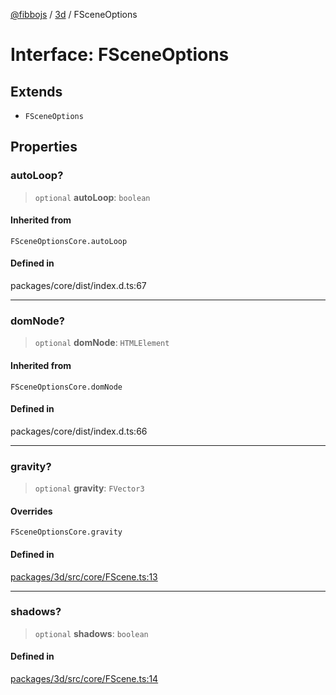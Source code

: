[@fibbojs](/api/index) / [3d](/api/3d) / FSceneOptions

# Interface: FSceneOptions

## Extends

- `FSceneOptions`

## Properties

### autoLoop?

> `optional` **autoLoop**: `boolean`

#### Inherited from

`FSceneOptionsCore.autoLoop`

#### Defined in

packages/core/dist/index.d.ts:67

***

### domNode?

> `optional` **domNode**: `HTMLElement`

#### Inherited from

`FSceneOptionsCore.domNode`

#### Defined in

packages/core/dist/index.d.ts:66

***

### gravity?

> `optional` **gravity**: `FVector3`

#### Overrides

`FSceneOptionsCore.gravity`

#### Defined in

[packages/3d/src/core/FScene.ts:13](https://github.com/fibbojs/fibbo/blob/ca0e011a21c87d9c4978217c9b9041de6ed31595/packages/3d/src/core/FScene.ts#L13)

***

### shadows?

> `optional` **shadows**: `boolean`

#### Defined in

[packages/3d/src/core/FScene.ts:14](https://github.com/fibbojs/fibbo/blob/ca0e011a21c87d9c4978217c9b9041de6ed31595/packages/3d/src/core/FScene.ts#L14)
